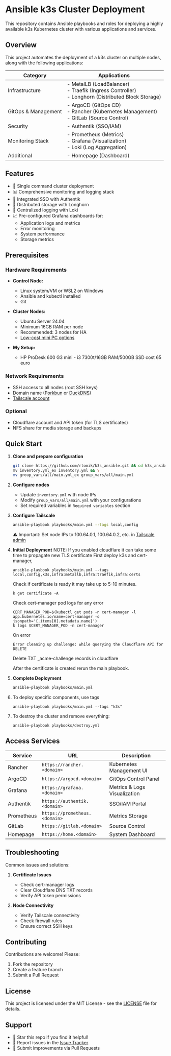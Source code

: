 # Ansible k3s Cluster Deployment

This repository contains Ansible playbooks and roles for deploying a highly available k3s Kubernetes cluster with various applications and services.

## Overview

This project automates the deployment of a k3s cluster on multiple nodes, along with the following applications:

| Category | Applications |
|----------|-------------|
| Infrastructure | - MetalLB (LoadBalancer)<br>- Traefik (Ingress Controller)<br>- Longhorn (Distributed Block Storage) |
| GitOps & Management | - ArgoCD (GitOps CD)<br>- Rancher (Kubernetes Management)<br>- GitLab (Source Control) |
| Security | - Authentik (SSO/IAM) |
| Monitoring Stack | - Prometheus (Metrics)<br>- Grafana (Visualization)<br>- Loki (Log Aggregation) |
| Additional | - Homepage (Dashboard) |

## Features

- 🚀 Single command cluster deployment
- 📊 Comprehensive monitoring and logging stack
- 🔐 Integrated SSO with Authentik
- 💾 Distributed storage with Longhorn
- 📝 Centralized logging with Loki
- 📈 Pre-configured Grafana dashboards for:
  - Application logs and metrics
  - Error monitoring
  - System performance
  - Storage metrics
  
## Prerequisites

### Hardware Requirements
- **Control Node:**
  - Linux system/VM or WSL2 on Windows
  - Ansible and kubectl installed
  - Git

- **Cluster Nodes:**
  - Ubuntu Server 24.04
  - Minimum 16GB RAM per node
  - Recommended: 3 nodes for HA
  - [Low-cost mini PC options](https://www.lowcostminipcs.com/)

- **My Setup:**
  - HP ProDesk 600 G3 mini - i3 7300t/16GB RAM/500GB SSD cost 65 euro

### Network Requirements
- SSH access to all nodes (root SSH keys)
- Domain name ([Porkbun](https://porkbun.com/) or [DuckDNS](https://www.duckdns.org/))
- [Tailscale account](https://login.tailscale.com/admin/settings/keys)

### Optional
- Cloudflare account and API token (for TLS certificates)
- NFS share for media storage and backups

## Quick Start

1. **Clone and prepare configuration**
   ```bash
   git clone https://github.com/rtomik/k3s_ansible.git && cd k3s_ansible\
   mv inventory.yml_ex inventory.yml && \
   mv group_vars/all/main.yml_ex group_vars/all/main.yml
   ```

2. **Configure nodes**
   - Update `inventory.yml` with node IPs
   - Modify `group_vars/all/main.yml` with your configurations
   - Set required variables in `Required variables` section

3. **Configure Tailscale**
   ```bash
   ansible-playbook playbooks/main.yml --tags local,config
   ```
   ⚠️ Important: Set node IPs to 100.64.0.1, 100.64.0.2, etc. in [Tailscale admin](https://login.tailscale.com/admin/machines)  

4. **Initial Deployment**
   NOTE: If you enabled cloudflare it can take some time to propagate new TLS certificate
   First deploy k3s and cert-manager, 
   ```
   ansible-playbook playbooks/main.yml --tags local,config,k3s,infra:metallb,infra:traefik,infra:certs
   ```
   Check if certificate is ready it may take up to 5-10 minutes.
   ```
   k get certificate -A
   ```
   Check cert-manager pod logs for any error
   ```
   CERT_MANAGER_POD=$(kubectl get pods -n cert-manager -l app.kubernetes.io/name=cert-manager -o jsonpath='{.items[0].metadata.name}')
   k logs $CERT_MANAGER_POD -n cert-manager
   ```
   On error
   ```
   Error cleaning up challenge: while querying the Cloudflare API for DELETE
   ```
   Delete TXT _acme-challenge records in cloudflare

   After the certificate is created rerun the main playbook.

5. **Complete Deployment**
   ```bash
   ansible-playbook playbooks/main.yml
   ```

6. To deploy specific components, use tags
   ```
   ansible-playbook playbooks/main.yml --tags "k3s"
   ```

7. To destroy the cluster and remove everything:
   ```
   ansible-playbook playbooks/destroy.yml
   ```

## Access Services

| Service | URL | Description |
|---------|-----|-------------|
| Rancher | `https://rancher.<domain>` | Kubernetes Management UI |
| ArgoCD | `https://argocd.<domain>` | GitOps Control Panel |
| Grafana | `https://grafana.<domain>` | Metrics & Logs Visualization |
| Authentik | `https://authentik.<domain>` | SSO/IAM Portal |
| Prometheus | `https://prometheus.<domain>` | Metrics Storage |
| GitLab | `https://gitlab.<domain>` | Source Control |
| Homepage | `https://home.<domain>` | System Dashboard |

## Troubleshooting

Common issues and solutions:

1. **Certificate Issues**
   - Check cert-manager logs
   - Clear Cloudflare DNS TXT records
   - Verify API token permissions

2. **Node Connectivity**
   - Verify Tailscale connectivity
   - Check firewall rules
   - Ensure correct SSH keys

## Contributing

Contributions are welcome! Please:
1. Fork the repository
2. Create a feature branch
3. Submit a Pull Request

## License

This project is licensed under the MIT License - see the [LICENSE](LICENSE) file for details.

## Support

- 🌟 Star this repo if you find it helpful!
- 🐛 Report issues in the [Issue Tracker](https://github.com/rtomik/k3s_ansible/issues)
- 📝 Submit improvements via Pull Requests
